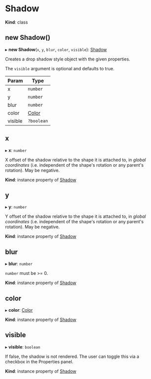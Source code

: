 # Shadow

**Kind**: class

## new Shadow()

▸ **new Shadow**(`x`, `y`, `blur`, `color`, `visible`): [Shadow](#Shadow)

Creates a drop shadow style object with the given properties.

The `visible` argument is optional and defaults to true.

| Param   | Type                |
| ------- | ------------------- |
| x       | `number`            |
| y       | `number`            |
| blur    | `number`            |
| color   | [Color](/develop/reference/Color) |
| visible | `?boolean`          |

## x

▸ **x**: `number`

X offset of the shadow relative to the shape it is attached to, in _global coordinates_ (i.e. independent of the shape's rotation or any
parent's rotation). May be negative.

**Kind**: instance property of [Shadow](#Shadow)

## y

▸ **y**: `number`

Y offset of the shadow relative to the shape it is attached to, in _global coordinates_ (i.e. independent of the shape's rotation or any
parent's rotation). May be negative.

**Kind**: instance property of [Shadow](#Shadow)

## blur

▸ **blur**: `number`

`number` must be >= 0.

**Kind**: instance property of [Shadow](#Shadow)

## color

▸ **color**: [Color](/develop/reference/Color)

**Kind**: instance property of [Shadow](#Shadow)

## visible

▸ **visible**: `boolean`

If false, the shadow is not rendered. The user can toggle this via a checkbox in the Properties panel.

**Kind**: instance property of [Shadow](#Shadow)
